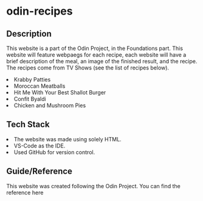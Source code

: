 # odin-recipes

## Description
This website is a part of the Odin Project, in the Foundations part. This website will feature webpaegs for each recipe, each website will have a brief description of the meal, an image of the finished result, and the recipe. The recipes come from TV Shows (see the list of recipes below).
<li>Krabby Patties</li>
<li>Moroccan Meatballs</li>
<li>Hit Me With Your Best Shallot Burger</li>
<li>Confit Byaldi</li>
<li>Chicken and Mushroom Pies</li>

## Tech Stack
<li>The website was made using solely HTML.</li>
<li>VS-Code as the IDE.</li>
<li>Used GitHub for version control.</li>

## Guide/Reference
This website was created following the Odin Project.
You can find the reference here <a href="https://www.theodinproject.com/lessons/foundations-recipes">